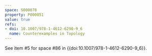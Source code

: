 ```yaml
---
space: S000078
property: P000051
value: true
refs:
- doi: 10.1007/978-1-4612-6290-9_6
  name: Counterexamples in Topology
---
```


See item #5 for space #86 in {{doi:10.1007/978-1-4612-6290-9_6}}.
